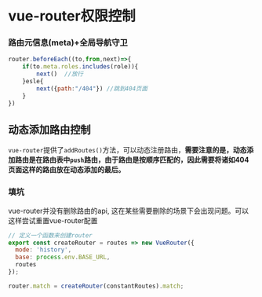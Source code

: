 # vue-router权限控制

### 路由元信息(meta)+全局导航守卫

```javascript
router.beforeEach((to,from,next)=>{
	if(to.meta.roles.includes(role)){
		next()	//放行
	}esle{
		next({path:"/404"})	//跳到404页面
	}
})
```

## 动态添加路由控制

`vue-router`提供了`addRoutes()`方法，可以动态注册路由，**需要注意的是，动态添加路由是在路由表中`push`路由，由于路由是按顺序匹配的，因此需要将诸如404页面这样的路由放在动态添加的最后。**

### 填坑

vue-router并没有删除路由的api, 这在某些需要删除的场景下会出现问题。可以这样尝试重置vue-router配置

```javascript
// 定义一个函数来创建router
export const createRouter = routes => new VueRouter({
  mode: 'history',
  base: process.env.BASE_URL,
  routes
});

router.match = createRouter(constantRoutes).match;
```
